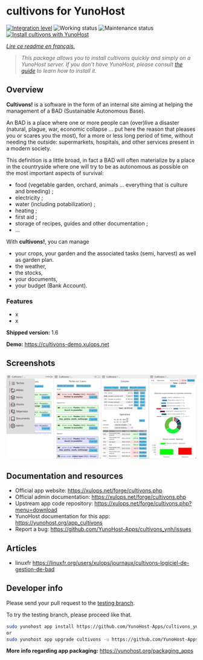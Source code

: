 <!--
N.B.: This README was automatically generated by https://github.com/YunoHost/apps/tree/master/tools/README-generator
It shall NOT be edited by hand.
-->

# cultivons for YunoHost

[![Integration level](https://dash.yunohost.org/integration/cultivons.svg)](https://dash.yunohost.org/appci/app/cultivons) ![Working status](https://ci-apps.yunohost.org/ci/badges/cultivons.status.svg) ![Maintenance status](https://ci-apps.yunohost.org/ci/badges/cultivons.maintain.svg)  
[![Install cultivons with YunoHost](https://install-app.yunohost.org/install-with-yunohost.svg)](https://install-app.yunohost.org/?app=cultivons)

*[Lire ce readme en français.](./README_fr.md)*

> *This package allows you to install cultivons quickly and simply on a YunoHost server.
If you don't have YunoHost, please consult [the guide](https://yunohost.org/#/install) to learn how to install it.*

## Overview

__Cultivons!__ is a software in the form of an internal site aiming at helping the management of a BAD (Sustainable Autonomous Base).

An BAD is a place where one or more people can (over)live a disaster (natural, plague, war, economic collapse ... put here the reason that pleases you or scares you the most), for a more or less long period of time, without needing the outside: supermarkets, hospitals, and other services present in a modern society.

This definition is a little broad, in fact a BAD will often materialize by a place in the countryside where one will try to be as autonomous as possible on the most important aspects of survival:

* food (vegetable garden, orchard, animals ... everything that is culture and breeding) ;
* electricity ;
* water (including potabilization) ;
* heating ;
* first aid ;
* storage of recipes, guides and other documentation ;
* ...

With __cultivons!__, you can manage 
- your crops, your garden and the associated tasks (semi, harvest) as well as garden plan.
- the weather,
- the stocks,
- your documents,
- your budget (Bank Account).

### Features
- x 
- x

**Shipped version:** 1.6

**Demo:** https://cultivons-demo.xulops.net

## Screenshots

![Screenshot of cultivons](./doc/screenshots/cultivonsfull.png)

## Documentation and resources

* Official app website: <https://xulops.net/forge/cultivons.php>
* Official admin documentation: <https://xulops.net/forge/cultivons.php>
* Upstream app code repository: <https://xulops.net/forge/cultivons.php?menu=download>
* YunoHost documentation for this app: <https://yunohost.org/app_cultivons>
* Report a bug: <https://github.com/YunoHost-Apps/cultivons_ynh/issues>

## Articles

* linuxfr <https://linuxfr.org/users/xulops/journaux/cultivons-logiciel-de-gestion-de-bad>

## Developer info

Please send your pull request to the [testing branch](https://github.com/YunoHost-Apps/cultivons_ynh/tree/testing).

To try the testing branch, please proceed like that.

``` bash
sudo yunohost app install https://github.com/YunoHost-Apps/cultivons_ynh/tree/testing --debug
or
sudo yunohost app upgrade cultivons -u https://github.com/YunoHost-Apps/cultivons_ynh/tree/testing --debug
```

**More info regarding app packaging:** <https://yunohost.org/packaging_apps>
